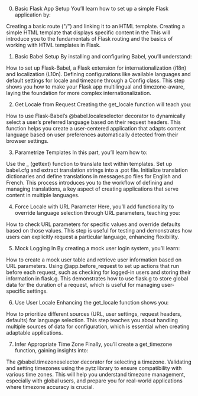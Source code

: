 0. Basic Flask App Setup
You’ll learn how to set up a simple Flask application by:

Creating a basic route ("/") and linking it to an HTML template.
Creating a simple HTML template that displays specific content in the
This will introduce you to the fundamentals of Flask routing and the basics of working with HTML templates in Flask.

1. Basic Babel Setup
By installing and configuring Babel, you’ll understand:

How to set up Flask-Babel, a Flask extension for internationalization (i18n) and localization (L10n).
Defining configurations like available languages and default settings for locale and timezone through a Config class.
This step shows you how to make your Flask app multilingual and timezone-aware, laying the foundation for more complex internationalization.

2. Get Locale from Request
Creating the get_locale function will teach you:

How to use Flask-Babel’s @babel.localeselector decorator to dynamically select a user’s preferred language based on their request headers.
This function helps you create a user-centered application that adapts content language based on user preferences automatically detected from their browser settings.

3. Parametrize Templates
In this part, you’ll learn how to:

Use the _ (gettext) function to translate text within templates.
Set up babel.cfg and extract translation strings into a .pot file.
Initialize translation dictionaries and define translations in messages.po files for English and French.
This process introduces you to the workflow of defining and managing translations, a key aspect of creating applications that serve content in multiple languages.

4. Force Locale with URL Parameter
Here, you’ll add functionality to override language selection through URL parameters, teaching you:

How to check URL parameters for specific values and override defaults based on those values.
This step is useful for testing and demonstrates how users can explicitly request a particular language, enhancing flexibility.

5. Mock Logging In
By creating a mock user login system, you’ll learn:

How to create a mock user table and retrieve user information based on URL parameters.
Using @app.before_request to set up actions that run before each request, such as checking for logged-in users and storing their information in flask.g.
This demonstrates how to use flask.g to store global data for the duration of a request, which is useful for managing user-specific settings.

6. Use User Locale
Enhancing the get_locale function shows you:

How to prioritize different sources (URL, user settings, request headers, defaults) for language selection.
This step teaches you about handling multiple sources of data for configuration, which is essential when creating adaptable applications.

7. Infer Appropriate Time Zone
Finally, you’ll create a get_timezone function, gaining insights into:

The @babel.timezoneselector decorator for selecting a timezone.
Validating and setting timezones using the pytz library to ensure compatibility with various time zones.
This will help you understand timezone management, especially with global users, and prepare you for real-world applications where timezone accuracy is crucial.
